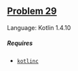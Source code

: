 ## [Problem 29](https://projecteuler.net/problem=29)

Language: Kotlin 1.4.10

##### Requires

- [`kotlinc`](https://kotlinlang.org/)
